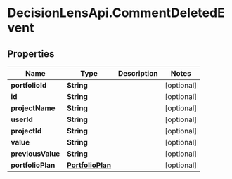 # DecisionLensApi.CommentDeletedEvent

## Properties
Name | Type | Description | Notes
------------ | ------------- | ------------- | -------------
**portfolioId** | **String** |  | [optional] 
**id** | **String** |  | [optional] 
**projectName** | **String** |  | [optional] 
**userId** | **String** |  | [optional] 
**projectId** | **String** |  | [optional] 
**value** | **String** |  | [optional] 
**previousValue** | **String** |  | [optional] 
**portfolioPlan** | [**PortfolioPlan**](PortfolioPlan.md) |  | [optional] 


